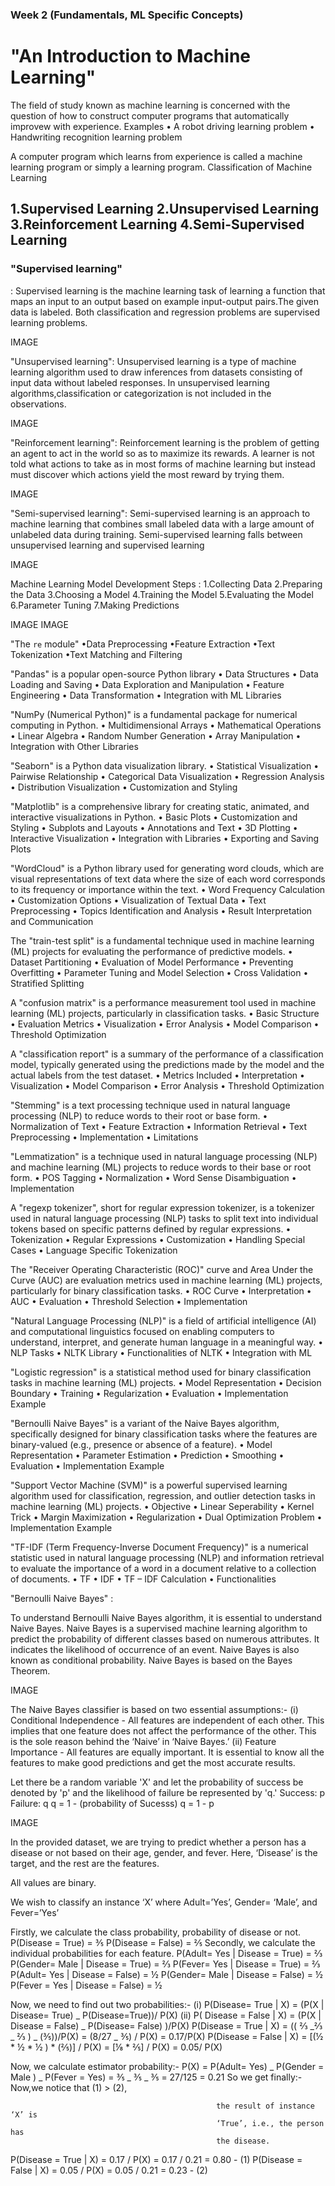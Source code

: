 ### Week 2 (Fundamentals, ML Specific Concepts)


<h1>"An Introduction to Machine Learning"</h1>

The field of study known as machine learning is concerned with the question of how to construct computer programs that automatically improvew with experience.
Examples
• A robot driving learning problem
• Handwriting recognition learning problem

A computer program which learns from experience is called a machine learning program or simply a learning program.
Classification of Machine Learning
<h2>1.Supervised Learning
2.Unsupervised Learning
3.Reinforcement Learning
4.Semi-Supervised Learning</h2>

<h3>"Supervised learning"</h3>:
Supervised learning is the machine learning task of learning a function that maps an input to an output based on example input-output pairs.The given data is labeled.
Both classification and regression problems are supervised learning problems.

IMAGE

"Unsupervised learning":
Unsupervised learning is a type of machine learning algorithm used to draw inferences from datasets consisting of input data without labeled responses.
In unsupervised learning algorithms,classification or categorization is not included in the observations.

IMAGE

"Reinforcement learning":
Reinforcement learning is the problem of getting an agent to act in the world so as to maximize its rewards.
A learner is not told what actions to take as in most forms of machine learning but instead must discover which actions yield the most reward by trying them.

IMAGE

"Semi-supervised learning":
Semi-supervised learning is an approach to machine learning that combines small labeled data with a large amount of unlabeled data during training.
Semi-supervised learning falls between unsupervised learning and supervised learning

IMAGE

Machine Learning Model Development Steps :
1.Collecting Data
2.Preparing the Data
3.Choosing a Model
4.Training the Model
5.Evaluating the Model
6.Parameter Tuning
7.Making Predictions

IMAGE
IMAGE

"The `re` module"
•Data Preprocessing
•Feature Extraction
•Text Tokenization
•Text Matching and Filtering

"Pandas" is a popular open-source Python library
• Data Structures
• Data Loading and Saving
• Data Exploration and Manipulation
• Feature Engineering
• Data Transformation
• Integration with ML Libraries

"NumPy (Numerical Python)" is a fundamental package for numerical computing in Python.
• Multidimensional Arrays
• Mathematical Operations
• Linear Algebra
• Random Number Generation
• Array Manipulation
• Integration with Other Libraries

"Seaborn" is a Python data visualization library.
• Statistical Visualization
• Pairwise Relationship
• Categorical Data Visualization
• Regression Analysis
• Distribution Visualization
• Customization and Styling

"Matplotlib" is a comprehensive library for creating static, animated, and interactive
visualizations in Python.
• Basic Plots
• Customization and Styling
• Subplots and Layouts
• Annotations and Text
• 3D Plotting
• Interactive Visualization
• Integration with Libraries
• Exporting and Saving Plots

"WordCloud" is a Python library used for generating word clouds, which are visual
representations of text data where the size of each word corresponds to its frequency or
importance within the text.
• Word Frequency Calculation
• Customization Options
• Visualization of Textual Data
• Text Preprocessing
• Topics Identification and Analysis
• Result Interpretation and Communication

The "train-test split" is a fundamental technique used in machine learning (ML) projects for
evaluating the performance of predictive models.
• Dataset Partitioning
• Evaluation of Model Performance
• Preventing Overfitting
• Parameter Tuning and Model Selection
• Cross Validation
• Stratified Splitting

A "confusion matrix" is a performance measurement tool used in machine learning (ML)
projects, particularly in classification tasks.
• Basic Structure
• Evaluation Metrics
• Visualization
• Error Analysis
• Model Comparison
• Threshold Optimization

A "classification report" is a summary of the performance of a classification model, typically
generated using the predictions made by the model and the actual labels from the test
dataset.
• Metrics Included
• Interpretation
• Visualization
• Model Comparison
• Error Analysis
• Threshold Optimization

"Stemming" is a text processing technique used in natural language processing (NLP) to
reduce words to their root or base form.
• Normalization of Text
• Feature Extraction
• Information Retrieval
• Text Preprocessing
• Implementation
• Limitations

"Lemmatization" is a technique used in natural language processing (NLP) and machine
learning (ML) projects to reduce words to their base or root form.
• POS Tagging
• Normalization
• Word Sense Disambiguation
• Implementation

A "regexp tokenizer", short for regular expression tokenizer, is a tokenizer used in natural
language processing (NLP) tasks to split text into individual tokens based on specific
patterns defined by regular expressions.
• Tokenization
• Regular Expressions
• Customization
• Handling Special Cases
• Language Specific Tokenization

The "Receiver Operating Characteristic (ROC)" curve and Area Under the Curve (AUC) are
evaluation metrics used in machine learning (ML) projects, particularly for binary
classification tasks.
• ROC Curve
• Interpretation
• AUC
• Evaluation
• Threshold Selection
• Implementation

"Natural Language Processing (NLP)" is a field of artificial intelligence (AI) and
computational linguistics focused on enabling computers to understand, interpret, and
generate human language in a meaningful way.
• NLP Tasks
• NLTK Library
• Functionalities of NLTK
• Integration with ML

"Logistic regression" is a statistical method used for binary classification tasks in machine
learning (ML) projects.
• Model Representation
• Decision Boundary
• Training
• Regularization
• Evaluation
• Implementation Example

"Bernoulli Naive Bayes" is a variant of the Naive Bayes algorithm, specifically designed for
binary classification tasks where the features are binary-valued (e.g., presence or absence
of a feature).
• Model Representation
• Parameter Estimation
• Prediction
• Smoothing
• Evaluation
• Implementation Example

"Support Vector Machine (SVM)" is a powerful supervised learning algorithm used for
classification, regression, and outlier detection tasks in machine learning (ML) projects.
• Objective
• Linear Seperability
• Kernel Trick
• Margin Maximization
• Regularization
• Dual Optimization Problem
• Implementation Example

"TF-IDF (Term Frequency-Inverse Document Frequency)" is a numerical statistic used in
natural language processing (NLP) and information retrieval to evaluate the importance of
a word in a document relative to a collection of documents.
• TF
• IDF
• TF – IDF Calculation
• Functionalities

"Bernoulli Naive Bayes" :

To understand Bernoulli Naive Bayes algorithm,
it is essential to understand Naive Bayes.
Naive Bayes is a supervised machine learning
algorithm to predict the probability of different
classes based on numerous attributes. It
indicates the likelihood of occurrence of an
event. Naive Bayes is also known as conditional
probability.
Naive Bayes is based on the Bayes Theorem.

IMAGE

The Naive Bayes classifier is based on two essential assumptions:-
(i) Conditional Independence - All features are independent of each other. This implies that
one feature does not affect the performance of the other. This is the sole reason behind the
‘Naive’ in ‘Naive Bayes.’
(ii) Feature Importance - All features are equally important. It is essential to know all the
features to make good predictions and get the most accurate results.

Let there be a random variable 'X' and let the probability of success be denoted by 'p' and
the likelihood of failure be represented by 'q.'
Success: p
Failure: q
q = 1 - (probability of Sucesss)
q = 1 - p

IMAGE

In the provided dataset, we are trying to predict whether a person has a disease or not
based on their age, gender, and fever. Here, ‘Disease’ is the target, and the rest are the features.

All values are binary.

We wish to classify an instance ‘X’ where Adult=’Yes’, Gender= ‘Male’, and Fever=’Yes’

Firstly, we calculate the class probability, probability of disease or not.
P(Disease = True) = ⅗
P(Disease = False) = ⅖
Secondly, we calculate the individual probabilities for each feature.
P(Adult= Yes | Disease = True) = ⅔
P(Gender= Male | Disease = True) = ⅔
P(Fever= Yes | Disease = True) = ⅔
P(Adult= Yes | Disease = False) = ½
P(Gender= Male | Disease = False) = ½
P(Fever = Yes | Disease = False) = ½

Now, we need to find out two probabilities:-
(i) P(Disease= True | X) = (P(X | Disease= True) _ P(Disease=True))/ P(X)
(ii) P( Disease = False | X) = (P(X | Disease = False) _ P(Disease= False) )/P(X)
P(Disease = True | X) = (( ⅔ _⅔ _ ⅔ ) _ (⅗))/P(X) = (8/27 _ ⅗) / P(X) = 0.17/P(X)
P(Disease = False | X) = [(½ * ½ * ½ ) * (⅖)] / P(X) = [⅛ * ⅖] / P(X) = 0.05/ P(X)

Now, we calculate estimator probability:-
P(X) = P(Adult= Yes) _ P(Gender = Male ) _ P(Fever = Yes)
= ⅗ _ ⅗ _ ⅗ = 27/125 = 0.21
So we get finally:- Now,we notice that (1) > (2),

                                                  the result of instance ‘X’ is
                                                  ‘True’, i.e., the person has
                                                  the disease.

P(Disease = True | X) = 0.17 / P(X)
= 0.17 / 0.21
= 0.80 - (1)
P(Disease = False | X) = 0.05 / P(X)
= 0.05 / 0.21
= 0.23 - (2)

